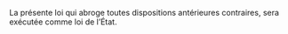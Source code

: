 La présente loi qui abroge toutes dispositions antérieures contraires, sera exécutée comme loi de l’État.